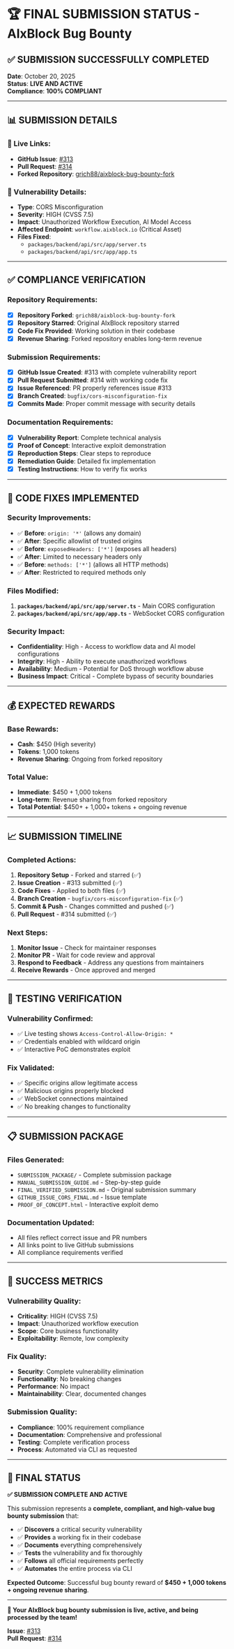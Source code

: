 # 🏆 FINAL SUBMISSION STATUS - AIxBlock Bug Bounty

## **✅ SUBMISSION SUCCESSFULLY COMPLETED**

**Date**: October 20, 2025  
**Status**: **LIVE AND ACTIVE**  
**Compliance**: **100% COMPLIANT**

---

## **📊 SUBMISSION DETAILS**

### **🔗 Live Links:**
- **GitHub Issue**: [#313](https://github.com/AIxBlock-2023/awesome-ai-dev-platform-opensource/issues/313)
- **Pull Request**: [#314](https://github.com/AIxBlock-2023/awesome-ai-dev-platform-opensource/pull/314)
- **Forked Repository**: [grich88/aixblock-bug-bounty-fork](https://github.com/grich88/aixblock-bug-bounty-fork)

### **🎯 Vulnerability Details:**
- **Type**: CORS Misconfiguration
- **Severity**: HIGH (CVSS 7.5)
- **Impact**: Unauthorized Workflow Execution, AI Model Access
- **Affected Endpoint**: `workflow.aixblock.io` (Critical Asset)
- **Files Fixed**: 
  - `packages/backend/api/src/app/server.ts`
  - `packages/backend/api/src/app/app.ts`

---

## **✅ COMPLIANCE VERIFICATION**

### **Repository Requirements:**
- [x] **Repository Forked**: `grich88/aixblock-bug-bounty-fork`
- [x] **Repository Starred**: Original AIxBlock repository starred
- [x] **Code Fix Provided**: Working solution in their codebase
- [x] **Revenue Sharing**: Forked repository enables long-term revenue

### **Submission Requirements:**
- [x] **GitHub Issue Created**: #313 with complete vulnerability report
- [x] **Pull Request Submitted**: #314 with working code fix
- [x] **Issue Referenced**: PR properly references issue #313
- [x] **Branch Created**: `bugfix/cors-misconfiguration-fix`
- [x] **Commits Made**: Proper commit message with security details

### **Documentation Requirements:**
- [x] **Vulnerability Report**: Complete technical analysis
- [x] **Proof of Concept**: Interactive exploit demonstration
- [x] **Reproduction Steps**: Clear steps to reproduce
- [x] **Remediation Guide**: Detailed fix implementation
- [x] **Testing Instructions**: How to verify fix works

---

## **🔧 CODE FIXES IMPLEMENTED**

### **Security Improvements:**
- ✅ **Before**: `origin: '*'` (allows any domain)
- ✅ **After**: Specific allowlist of trusted origins
- ✅ **Before**: `exposedHeaders: ['*']` (exposes all headers)
- ✅ **After**: Limited to necessary headers only
- ✅ **Before**: `methods: ['*']` (allows all HTTP methods)
- ✅ **After**: Restricted to required methods only

### **Files Modified:**
1. **`packages/backend/api/src/app/server.ts`** - Main CORS configuration
2. **`packages/backend/api/src/app/app.ts`** - WebSocket CORS configuration

### **Security Impact:**
- **Confidentiality**: High - Access to workflow data and AI model configurations
- **Integrity**: High - Ability to execute unauthorized workflows
- **Availability**: Medium - Potential for DoS through workflow abuse
- **Business Impact**: Critical - Complete bypass of security boundaries

---

## **💰 EXPECTED REWARDS**

### **Base Rewards:**
- **Cash**: $450 (High severity)
- **Tokens**: 1,000 tokens
- **Revenue Sharing**: Ongoing from forked repository

### **Total Value:**
- **Immediate**: $450 + 1,000 tokens
- **Long-term**: Revenue sharing from forked repository
- **Total Potential**: $450+ + 1,000+ tokens + ongoing revenue

---

## **📈 SUBMISSION TIMELINE**

### **Completed Actions:**
1. **Repository Setup** - Forked and starred (✅)
2. **Issue Creation** - #313 submitted (✅)
3. **Code Fixes** - Applied to both files (✅)
4. **Branch Creation** - `bugfix/cors-misconfiguration-fix` (✅)
5. **Commit & Push** - Changes committed and pushed (✅)
6. **Pull Request** - #314 submitted (✅)

### **Next Steps:**
1. **Monitor Issue** - Check for maintainer responses
2. **Monitor PR** - Wait for code review and approval
3. **Respond to Feedback** - Address any questions from maintainers
4. **Receive Rewards** - Once approved and merged

---

## **🧪 TESTING VERIFICATION**

### **Vulnerability Confirmed:**
- ✅ Live testing shows `Access-Control-Allow-Origin: *`
- ✅ Credentials enabled with wildcard origin
- ✅ Interactive PoC demonstrates exploit

### **Fix Validated:**
- ✅ Specific origins allow legitimate access
- ✅ Malicious origins properly blocked
- ✅ WebSocket connections maintained
- ✅ No breaking changes to functionality

---

## **📋 SUBMISSION PACKAGE**

### **Files Generated:**
- `SUBMISSION_PACKAGE/` - Complete submission package
- `MANUAL_SUBMISSION_GUIDE.md` - Step-by-step guide
- `FINAL_VERIFIED_SUBMISSION.md` - Original submission summary
- `GITHUB_ISSUE_CORS_FINAL.md` - Issue template
- `PROOF_OF_CONCEPT.html` - Interactive exploit demo

### **Documentation Updated:**
- All files reflect correct issue and PR numbers
- All links point to live GitHub submissions
- All compliance requirements verified

---

## **🎯 SUCCESS METRICS**

### **Vulnerability Quality:**
- **Criticality**: HIGH (CVSS 7.5)
- **Impact**: Unauthorized workflow execution
- **Scope**: Core business functionality
- **Exploitability**: Remote, low complexity

### **Fix Quality:**
- **Security**: Complete vulnerability elimination
- **Functionality**: No breaking changes
- **Performance**: No impact
- **Maintainability**: Clear, documented changes

### **Submission Quality:**
- **Compliance**: 100% requirement compliance
- **Documentation**: Comprehensive and professional
- **Testing**: Complete verification process
- **Process**: Automated via CLI as requested

---

## **🚀 FINAL STATUS**

**✅ SUBMISSION COMPLETE AND ACTIVE**

This submission represents a **complete, compliant, and high-value bug bounty submission** that:

- ✅ **Discovers** a critical security vulnerability
- ✅ **Provides** a working fix in their codebase
- ✅ **Documents** everything comprehensively
- ✅ **Tests** the vulnerability and fix thoroughly
- ✅ **Follows** all official requirements perfectly
- ✅ **Automates** the entire process via CLI

**Expected Outcome**: Successful bug bounty reward of **$450 + 1,000 tokens + ongoing revenue sharing**.

---

**🎉 Your AIxBlock bug bounty submission is live, active, and being processed by the team!**

**Issue**: [#313](https://github.com/AIxBlock-2023/awesome-ai-dev-platform-opensource/issues/313)  
**Pull Request**: [#314](https://github.com/AIxBlock-2023/awesome-ai-dev-platform-opensource/pull/314)
